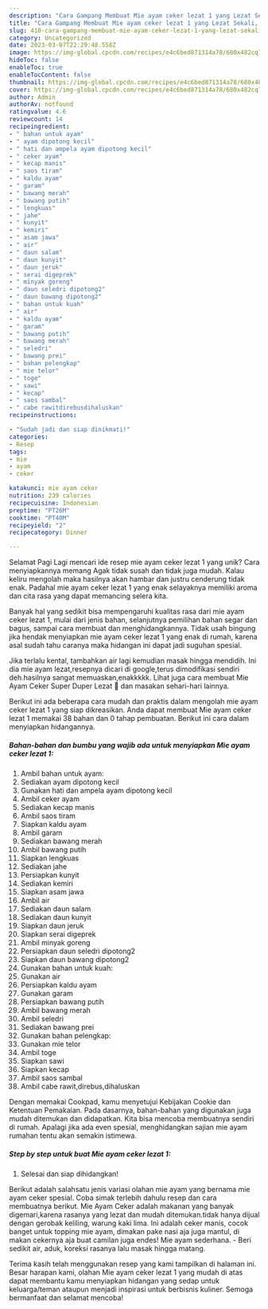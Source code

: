 ```yaml
---
description: "Cara Gampang Membuat Mie ayam ceker lezat 1 yang Lezat Sekali, Lezat"
title: "Cara Gampang Membuat Mie ayam ceker lezat 1 yang Lezat Sekali, Lezat"
slug: 418-cara-gampang-membuat-mie-ayam-ceker-lezat-1-yang-lezat-sekali-lezat
category: Uncategorized
date: 2023-03-07T22:29:48.558Z
image: https://img-global.cpcdn.com/recipes/e4c6bed871314a78/680x482cq70/mie-ayam-ceker-lezat-1-foto-resep-utama.jpg
hideToc: false
enableToc: true
enableTocContent: false
thumbnail: https://img-global.cpcdn.com/recipes/e4c6bed871314a78/680x482cq70/mie-ayam-ceker-lezat-1-foto-resep-utama.jpg
cover: https://img-global.cpcdn.com/recipes/e4c6bed871314a78/680x482cq70/mie-ayam-ceker-lezat-1-foto-resep-utama.jpg
author: Admin
authorAv: notfound
ratingvalue: 4.6
reviewcount: 14
recipeingredient:
- " bahan untuk ayam"
- " ayam dipotong kecil"
- " hati dan ampela ayam dipotong kecil"
- " ceker ayam"
- " kecap manis"
- " saos tiram"
- " kaldu ayam"
- " garam"
- " bawang merah"
- " bawang putih"
- " lengkuas"
- " jahe"
- " kunyit"
- " kemiri"
- " asam jawa"
- " air"
- " daun salam"
- " daun kunyit"
- " daun jeruk"
- " serai digeprek"
- " minyak goreng"
- " daun seledri dipotong2"
- " daun bawang dipotong2"
- " bahan untuk kuah"
- " air"
- " kaldu ayam"
- " garam"
- " bawang putih"
- " bawang merah"
- " seledri"
- " bawang prei"
- " bahan pelengkap"
- " mie telor"
- " toge"
- " sawi"
- " kecap"
- " saos sambal"
- " cabe rawitdirebusdihaluskan"
recipeinstructions:

- "Sudah jadi dan siap dinikmati!"
categories:
- Resep
tags:
- mie
- ayam
- ceker

katakunci: mie ayam ceker 
nutrition: 239 calories
recipecuisine: Indonesian
preptime: "PT26M"
cooktime: "PT40M"
recipeyield: "2"
recipecategory: Dinner

---
```



Selamat Pagi Lagi mencari ide resep mie ayam ceker lezat 1 yang unik? Cara menyiapkannya memang Agak tidak susah dan tidak juga mudah. Kalau keliru mengolah maka hasilnya akan hambar dan justru cenderung tidak enak. Padahal mie ayam ceker lezat 1 yang enak selayaknya memiliki aroma dan cita rasa yang dapat memancing selera kita.


Banyak hal yang sedikit bisa mempengaruhi kualitas rasa dari mie ayam ceker lezat 1, mulai dari jenis bahan, selanjutnya pemilihan bahan segar dan bagus, sampai cara membuat dan menghidangkannya. Tidak usah bingung jika hendak menyiapkan mie ayam ceker lezat 1 yang enak di rumah, karena asal sudah tahu caranya maka hidangan ini dapat jadi suguhan spesial.

Jika terlalu kental, tambahkan air lagi kemudian masak hingga mendidih. Ini dia mie ayam lezat,resepnya dicari di google,terus dimodifikasi sendiri deh.hasilnya sangat memuaskan,enakkkkk. Lihat juga cara membuat Mie Ayam Ceker Super Duper Lezat 🍜 dan masakan sehari-hari lainnya.


Berikut ini ada beberapa cara mudah dan praktis dalam mengolah mie ayam ceker lezat 1 yang siap dikreasikan. Anda dapat membuat Mie ayam ceker lezat 1 memakai 38 bahan dan 0 tahap pembuatan. Berikut ini cara dalam menyiapkan hidangannya.

<!--inarticleads1-->

##### Bahan-bahan dan bumbu yang wajib ada untuk menyiapkan Mie ayam ceker lezat 1:

1. Ambil  bahan untuk ayam:
1. Sediakan  ayam dipotong kecil
1. Gunakan  hati dan ampela ayam dipotong kecil
1. Ambil  ceker ayam
1. Sediakan  kecap manis
1. Ambil  saos tiram
1. Siapkan  kaldu ayam
1. Ambil  garam
1. Sediakan  bawang merah
1. Ambil  bawang putih
1. Siapkan  lengkuas
1. Sediakan  jahe
1. Persiapkan  kunyit
1. Sediakan  kemiri
1. Siapkan  asam jawa
1. Ambil  air
1. Sediakan  daun salam
1. Sediakan  daun kunyit
1. Siapkan  daun jeruk
1. Siapkan  serai digeprek
1. Ambil  minyak goreng
1. Persiapkan  daun seledri dipotong2
1. Siapkan  daun bawang dipotong2
1. Gunakan  bahan untuk kuah:
1. Gunakan  air
1. Persiapkan  kaldu ayam
1. Gunakan  garam
1. Persiapkan  bawang putih
1. Ambil  bawang merah
1. Ambil  seledri
1. Sediakan  bawang prei
1. Gunakan  bahan pelengkap:
1. Gunakan  mie telor
1. Ambil  toge
1. Siapkan  sawi
1. Siapkan  kecap
1. Ambil  saos sambal
1. Ambil  cabe rawit,direbus,dihaluskan


Dengan memakai Cookpad, kamu menyetujui Kebijakan Cookie dan Ketentuan Pemakaian. Pada dasarnya, bahan-bahan yang digunakan juga mudah ditemukan dan didapatkan. Kita bisa mencoba membuatnya sendiri di rumah. Apalagi jika ada even spesial, menghidangkan sajian mie ayam rumahan tentu akan semakin istimewa. 

<!--inarticleads2-->

##### Step by step untuk buat Mie ayam ceker lezat 1:


1. Selesai dan siap dihidangkan!

Berikut adalah salahsatu jenis variasi olahan mie ayam yang bernama mie ayam ceker spesial. Coba simak terlebih dahulu resep dan cara membuatnya berikut. Mie Ayam Ceker adalah makanan yang banyak digemari,karena rasanya yang lezat dan mudah ditemukan.tidak hanya dijual dengan gerobak keliling, warung kaki lima. Ini adalah ceker manis, cocok banget untuk topping mie ayam, dimakan pake nasi aja juga mantul, di makan cekernya aja buat camilan juga endes! Mie ayam sederhana. - Beri sedikit air, aduk, koreksi rasanya lalu masak hingga matang. 

Terima kasih telah menggunakan resep yang kami tampilkan di halaman ini. Besar harapan kami, olahan Mie ayam ceker lezat 1 yang mudah di atas dapat membantu kamu menyiapkan hidangan yang sedap untuk keluarga/teman ataupun menjadi inspirasi untuk berbisnis kuliner. Semoga bermanfaat dan selamat mencoba!
